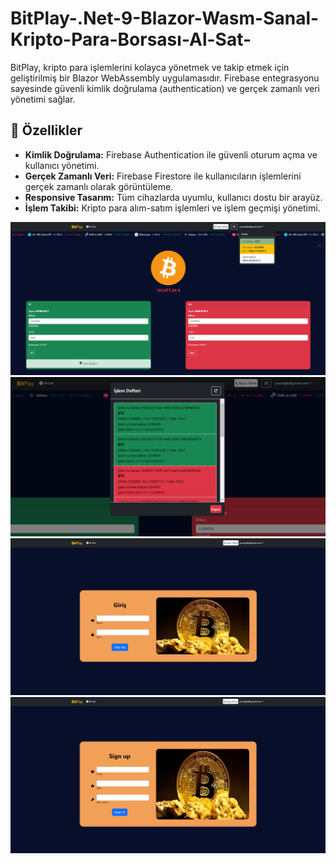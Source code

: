 # BitPlay-.Net-9-Blazor-Wasm-Sanal-Kripto-Para-Borsası-Al-Sat-

BitPlay, kripto para işlemlerini kolayca yönetmek ve takip etmek için geliştirilmiş bir Blazor WebAssembly uygulamasıdır. Firebase entegrasyonu sayesinde güvenli kimlik doğrulama (authentication) ve gerçek zamanlı veri yönetimi sağlar.

## 🚀 Özellikler

- **Kimlik Doğrulama:** Firebase Authentication ile güvenli oturum açma ve kullanıcı yönetimi.
- **Gerçek Zamanlı Veri:** Firebase Firestore ile kullanıcıların işlemlerini gerçek zamanlı olarak görüntüleme.
- **Responsive Tasarım:** Tüm cihazlarda uyumlu, kullanıcı dostu bir arayüz.
- **İşlem Takibi:** Kripto para alım-satım işlemleri ve işlem geçmişi yönetimi.


![Anasayfa](images/home.png)
![İşlem Geçmişi](images/proccess.png)
![Giriş Ekranı](images/login.png)
![Kayıt Ol Ekranı](images/register.png)